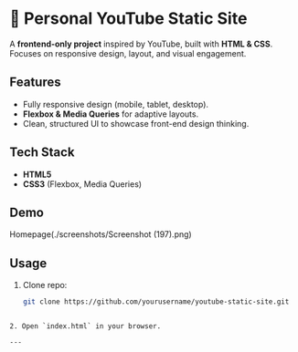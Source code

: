 # 🎥 Personal YouTube Static Site

A **frontend-only project** inspired by YouTube, built with **HTML & CSS**.  
Focuses on responsive design, layout, and visual engagement.

## Features
- Fully responsive design (mobile, tablet, desktop).  
- **Flexbox & Media Queries** for adaptive layouts.  
- Clean, structured UI to showcase front-end design thinking.  

## Tech Stack
- **HTML5**  
- **CSS3** (Flexbox, Media Queries)  

## Demo
Homepage(./screenshots/Screenshot (197).png)

## Usage
1. Clone repo:  
   ```bash
   git clone https://github.com/yourusername/youtube-static-site.git
````

2. Open `index.html` in your browser.

---
